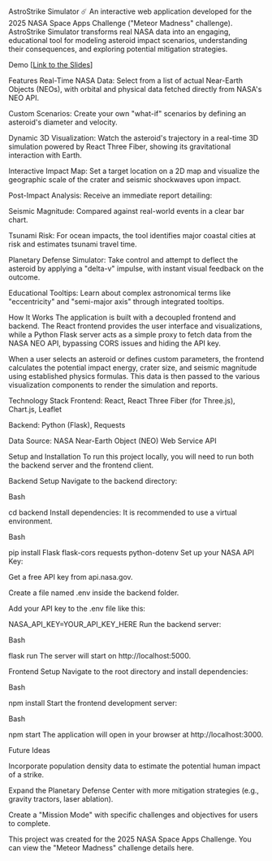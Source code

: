 AstroStrike Simulator ☄️
An interactive web application developed for the 2025 NASA Space Apps Challenge ("Meteor Madness" challenge). AstroStrike Simulator transforms real NASA data into an engaging, educational tool for modeling asteroid impact scenarios, understanding their consequences, and exploring potential mitigation strategies.

Demo
[[Link to the Slides](https://docs.google.com/presentation/d/1KaMSEz0_Xn7VqqU2F-L7Ve9e9MUnwdKB/edit?usp=sharing&ouid=103494869491400990983&rtpof=true&sd=true)]

Features
Real-Time NASA Data: Select from a list of actual Near-Earth Objects (NEOs), with orbital and physical data fetched directly from NASA's NEO API.

Custom Scenarios: Create your own "what-if" scenarios by defining an asteroid's diameter and velocity.

Dynamic 3D Visualization: Watch the asteroid's trajectory in a real-time 3D simulation powered by React Three Fiber, showing its gravitational interaction with Earth.

Interactive Impact Map: Set a target location on a 2D map and visualize the geographic scale of the crater and seismic shockwaves upon impact.

Post-Impact Analysis: Receive an immediate report detailing:

Seismic Magnitude: Compared against real-world events in a clear bar chart.

Tsunami Risk: For ocean impacts, the tool identifies major coastal cities at risk and estimates tsunami travel time.

Planetary Defense Simulator: Take control and attempt to deflect the asteroid by applying a "delta-v" impulse, with instant visual feedback on the outcome.

Educational Tooltips: Learn about complex astronomical terms like "eccentricity" and "semi-major axis" through integrated tooltips.

How It Works
The application is built with a decoupled frontend and backend. The React frontend provides the user interface and visualizations, while a Python Flask server acts as a simple proxy to fetch data from the NASA NEO API, bypassing CORS issues and hiding the API key.

When a user selects an asteroid or defines custom parameters, the frontend calculates the potential impact energy, crater size, and seismic magnitude using established physics formulas. This data is then passed to the various visualization components to render the simulation and reports.

Technology Stack
Frontend: React, React Three Fiber (for Three.js), Chart.js, Leaflet

Backend: Python (Flask), Requests

Data Source: NASA Near-Earth Object (NEO) Web Service API

Setup and Installation
To run this project locally, you will need to run both the backend server and the frontend client.

Backend Setup
Navigate to the backend directory:

Bash

cd backend
Install dependencies:
It is recommended to use a virtual environment.

Bash

pip install Flask flask-cors requests python-dotenv
Set up your NASA API Key:

Get a free API key from api.nasa.gov.

Create a file named .env inside the backend folder.

Add your API key to the .env file like this:

NASA_API_KEY=YOUR_API_KEY_HERE
Run the backend server:

Bash

flask run
The server will start on http://localhost:5000.

Frontend Setup
Navigate to the root directory and install dependencies:

Bash

npm install
Start the frontend development server:

Bash

npm start
The application will open in your browser at http://localhost:3000.

Future Ideas

Incorporate population density data to estimate the potential human impact of a strike.

Expand the Planetary Defense Center with more mitigation strategies (e.g., gravity tractors, laser ablation).

Create a "Mission Mode" with specific challenges and objectives for users to complete.

This project was created for the 2025 NASA Space Apps Challenge. You can view the "Meteor Madness" challenge details here.
